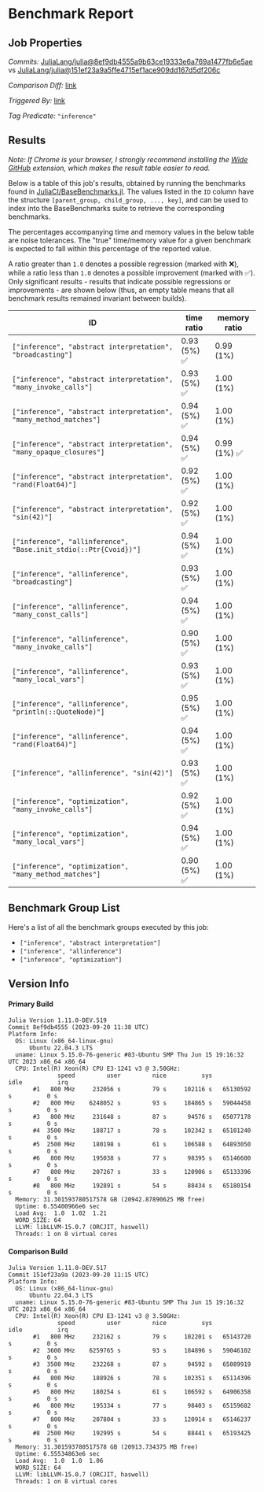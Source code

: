 # Benchmark Report

## Job Properties

*Commits:* [JuliaLang/julia@8ef9db4555a9b63ce19333e6a769a1477fb6e5ae](https://github.com/JuliaLang/julia/commit/8ef9db4555a9b63ce19333e6a769a1477fb6e5ae) vs [JuliaLang/julia@151ef23a9a5ffe4715ef1ace909dd167d5df206c](https://github.com/JuliaLang/julia/commit/151ef23a9a5ffe4715ef1ace909dd167d5df206c)

*Comparison Diff:* [link](https://github.com/JuliaLang/julia/compare/151ef23a9a5ffe4715ef1ace909dd167d5df206c..8ef9db4555a9b63ce19333e6a769a1477fb6e5ae)

*Triggered By:* [link](https://github.com/JuliaLang/julia/pull/49235#issuecomment-1727553823)

*Tag Predicate:* `"inference"`

## Results

*Note: If Chrome is your browser, I strongly recommend installing the [Wide GitHub](https://chrome.google.com/webstore/detail/wide-github/kaalofacklcidaampbokdplbklpeldpj?hl=en)
extension, which makes the result table easier to read.*

Below is a table of this job's results, obtained by running the benchmarks found in
[JuliaCI/BaseBenchmarks.jl](https://github.com/JuliaCI/BaseBenchmarks.jl). The values
listed in the `ID` column have the structure `[parent_group, child_group, ..., key]`,
and can be used to index into the BaseBenchmarks suite to retrieve the corresponding
benchmarks.

The percentages accompanying time and memory values in the below table are noise tolerances. The "true"
time/memory value for a given benchmark is expected to fall within this percentage of the reported value.

A ratio greater than `1.0` denotes a possible regression (marked with :x:), while a ratio less
than `1.0` denotes a possible improvement (marked with :white_check_mark:). Only significant results - results
that indicate possible regressions or improvements - are shown below (thus, an empty table means that all
benchmark results remained invariant between builds).

| ID | time ratio | memory ratio |
|----|------------|--------------|
| `["inference", "abstract interpretation", "broadcasting"]` | 0.93 (5%) :white_check_mark: | 0.99 (1%)  |
| `["inference", "abstract interpretation", "many_invoke_calls"]` | 0.93 (5%) :white_check_mark: | 1.00 (1%)  |
| `["inference", "abstract interpretation", "many_method_matches"]` | 0.94 (5%) :white_check_mark: | 1.00 (1%)  |
| `["inference", "abstract interpretation", "many_opaque_closures"]` | 0.94 (5%) :white_check_mark: | 0.99 (1%) :white_check_mark: |
| `["inference", "abstract interpretation", "rand(Float64)"]` | 0.92 (5%) :white_check_mark: | 1.00 (1%)  |
| `["inference", "abstract interpretation", "sin(42)"]` | 0.92 (5%) :white_check_mark: | 1.00 (1%)  |
| `["inference", "allinference", "Base.init_stdio(::Ptr{Cvoid})"]` | 0.94 (5%) :white_check_mark: | 1.00 (1%)  |
| `["inference", "allinference", "broadcasting"]` | 0.93 (5%) :white_check_mark: | 1.00 (1%)  |
| `["inference", "allinference", "many_const_calls"]` | 0.94 (5%) :white_check_mark: | 1.00 (1%)  |
| `["inference", "allinference", "many_invoke_calls"]` | 0.90 (5%) :white_check_mark: | 1.00 (1%)  |
| `["inference", "allinference", "many_local_vars"]` | 0.93 (5%) :white_check_mark: | 1.00 (1%)  |
| `["inference", "allinference", "println(::QuoteNode)"]` | 0.95 (5%) :white_check_mark: | 1.00 (1%)  |
| `["inference", "allinference", "rand(Float64)"]` | 0.94 (5%) :white_check_mark: | 1.00 (1%)  |
| `["inference", "allinference", "sin(42)"]` | 0.93 (5%) :white_check_mark: | 1.00 (1%)  |
| `["inference", "optimization", "many_invoke_calls"]` | 0.92 (5%) :white_check_mark: | 1.00 (1%)  |
| `["inference", "optimization", "many_local_vars"]` | 0.94 (5%) :white_check_mark: | 1.00 (1%)  |
| `["inference", "optimization", "many_method_matches"]` | 0.90 (5%) :white_check_mark: | 1.00 (1%)  |

## Benchmark Group List

Here's a list of all the benchmark groups executed by this job:

- `["inference", "abstract interpretation"]`
- `["inference", "allinference"]`
- `["inference", "optimization"]`

## Version Info

#### Primary Build

```
Julia Version 1.11.0-DEV.519
Commit 8ef9db4555 (2023-09-20 11:38 UTC)
Platform Info:
  OS: Linux (x86_64-linux-gnu)
      Ubuntu 22.04.3 LTS
  uname: Linux 5.15.0-76-generic #83-Ubuntu SMP Thu Jun 15 19:16:32 UTC 2023 x86_64 x86_64
  CPU: Intel(R) Xeon(R) CPU E3-1241 v3 @ 3.50GHz: 
              speed         user         nice          sys         idle          irq
       #1   800 MHz     232056 s         79 s     102116 s   65130592 s          0 s
       #2   800 MHz    6248052 s         93 s     184865 s   59044458 s          0 s
       #3   800 MHz     231648 s         87 s      94576 s   65077178 s          0 s
       #4  3500 MHz     188717 s         78 s     102342 s   65101240 s          0 s
       #5  2500 MHz     180198 s         61 s     106588 s   64893050 s          0 s
       #6   800 MHz     195038 s         77 s      98395 s   65146600 s          0 s
       #7   800 MHz     207267 s         33 s     120906 s   65133396 s          0 s
       #8   800 MHz     192891 s         54 s      88434 s   65180154 s          0 s
  Memory: 31.301593780517578 GB (20942.87890625 MB free)
  Uptime: 6.55400966e6 sec
  Load Avg:  1.0  1.02  1.21
  WORD_SIZE: 64
  LLVM: libLLVM-15.0.7 (ORCJIT, haswell)
  Threads: 1 on 8 virtual cores

```

#### Comparison Build

```
Julia Version 1.11.0-DEV.517
Commit 151ef23a9a (2023-09-20 11:15 UTC)
Platform Info:
  OS: Linux (x86_64-linux-gnu)
      Ubuntu 22.04.3 LTS
  uname: Linux 5.15.0-76-generic #83-Ubuntu SMP Thu Jun 15 19:16:32 UTC 2023 x86_64 x86_64
  CPU: Intel(R) Xeon(R) CPU E3-1241 v3 @ 3.50GHz: 
              speed         user         nice          sys         idle          irq
       #1   800 MHz     232162 s         79 s     102201 s   65143720 s          0 s
       #2  3600 MHz    6259765 s         93 s     184896 s   59046102 s          0 s
       #3  3500 MHz     232268 s         87 s      94592 s   65089919 s          0 s
       #4   800 MHz     188926 s         78 s     102351 s   65114396 s          0 s
       #5   800 MHz     180254 s         61 s     106592 s   64906358 s          0 s
       #6   800 MHz     195334 s         77 s      98403 s   65159682 s          0 s
       #7   800 MHz     207804 s         33 s     120914 s   65146237 s          0 s
       #8  2500 MHz     192995 s         54 s      88441 s   65193425 s          0 s
  Memory: 31.301593780517578 GB (20913.734375 MB free)
  Uptime: 6.55534863e6 sec
  Load Avg:  1.0  1.0  1.06
  WORD_SIZE: 64
  LLVM: libLLVM-15.0.7 (ORCJIT, haswell)
  Threads: 1 on 8 virtual cores

```
